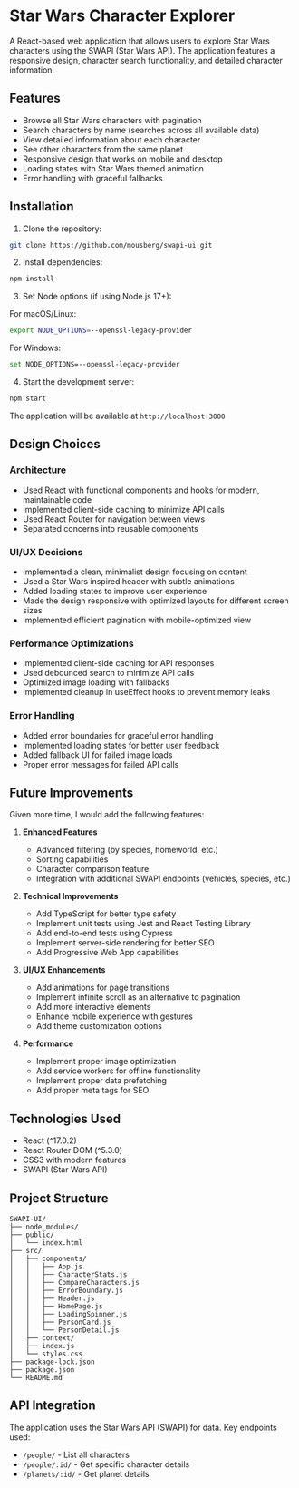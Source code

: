 # Star Wars Character Explorer

A React-based web application that allows users to explore Star Wars characters using the SWAPI (Star Wars API). The application features a responsive design, character search functionality, and detailed character information.

## Features

- Browse all Star Wars characters with pagination
- Search characters by name (searches across all available data)
- View detailed information about each character
- See other characters from the same planet
- Responsive design that works on mobile and desktop
- Loading states with Star Wars themed animation
- Error handling with graceful fallbacks

## Installation

1. Clone the repository:
```bash
git clone https://github.com/mousberg/swapi-ui.git
```

2. Install dependencies:
```bash
npm install
```

3. Set Node options (if using Node.js 17+):

For macOS/Linux:
```bash
export NODE_OPTIONS=--openssl-legacy-provider
```

For Windows:
```bash
set NODE_OPTIONS=--openssl-legacy-provider
```

4. Start the development server:
```bash
npm start
```

The application will be available at `http://localhost:3000`

## Design Choices

### Architecture
- Used React with functional components and hooks for modern, maintainable code
- Implemented client-side caching to minimize API calls
- Used React Router for navigation between views
- Separated concerns into reusable components

### UI/UX Decisions
- Implemented a clean, minimalist design focusing on content
- Used a Star Wars inspired header with subtle animations
- Added loading states to improve user experience
- Made the design responsive with optimized layouts for different screen sizes
- Implemented efficient pagination with mobile-optimized view

### Performance Optimizations
- Implemented client-side caching for API responses
- Used debounced search to minimize API calls
- Optimized image loading with fallbacks
- Implemented cleanup in useEffect hooks to prevent memory leaks

### Error Handling
- Added error boundaries for graceful error handling
- Implemented loading states for better user feedback
- Added fallback UI for failed image loads
- Proper error messages for failed API calls

## Future Improvements

Given more time, I would add the following features:

1. **Enhanced Features**
   - Advanced filtering (by species, homeworld, etc.)
   - Sorting capabilities
   - Character comparison feature
   - Integration with additional SWAPI endpoints (vehicles, species, etc.)

2. **Technical Improvements**
   - Add TypeScript for better type safety
   - Implement unit tests using Jest and React Testing Library
   - Add end-to-end tests using Cypress
   - Implement server-side rendering for better SEO
   - Add Progressive Web App capabilities

3. **UI/UX Enhancements**
   - Add animations for page transitions
   - Implement infinite scroll as an alternative to pagination
   - Add more interactive elements
   - Enhance mobile experience with gestures
   - Add theme customization options

4. **Performance**
   - Implement proper image optimization
   - Add service workers for offline functionality
   - Implement proper data prefetching
   - Add proper meta tags for SEO

## Technologies Used

- React (^17.0.2)
- React Router DOM (^5.3.0)
- CSS3 with modern features
- SWAPI (Star Wars API)

## Project Structure

```
SWAPI-UI/
├── node_modules/
├── public/
│   └── index.html
├── src/
│   ├── components/
│   │   ├── App.js
│   │   ├── CharacterStats.js
│   │   ├── CompareCharacters.js
│   │   ├── ErrorBoundary.js
│   │   ├── Header.js
│   │   ├── HomePage.js
│   │   ├── LoadingSpinner.js
│   │   ├── PersonCard.js
│   │   └── PersonDetail.js
│   ├── context/
│   ├── index.js
│   └── styles.css
├── package-lock.json
├── package.json
└── README.md
```

## API Integration

The application uses the Star Wars API (SWAPI) for data. Key endpoints used:

- `/people/` - List all characters
- `/people/:id/` - Get specific character details
- `/planets/:id/` - Get planet details

